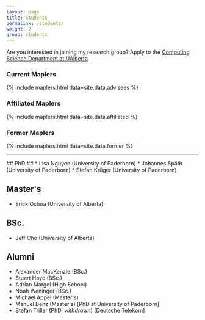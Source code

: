 ```yaml
---
layout: page
title: Students
permalink: /students/
weight: 2
group: students
---
```

Are you interested in joining my research group? Apply to the [Computing Science Department at UAlberta](https://www.ualberta.ca/computing-science/graduate-studies/programs-and-admissions/applications-and-admissions).

### Current Maplers
{% include maplers.html data=site.data.advisees %}

### Affiliated Maplers
{% include maplers.html data=site.data.affiliated %}

### Former Maplers
{% include maplers.html data=site.data.former %}

<hr>
## PhD ##
* Lisa Nguyen (University of Paderborn)
* Johannes Späth (University of Paderborn)
* Stefan Krüger (University of Paderborn)

## Master's ##
* Erick Ochoa (University of Alberta)

## BSc. ##
* Jeff Cho (University of Alberta)

## Alumni ##
* Alexander MacKenzie (BSc.)
* Stuart Hoye (BSc.)
* Adrian Margel (High School)
* Noah Weninger (BSc.)
* Michael Appel (Master's)
* Manuel Benz (Master's) [PhD at University of Paderborn]
* Stefan Triller (PhD, *withdrawn*) [Deutsche Telekom]
